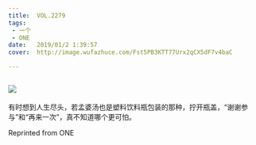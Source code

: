 ```yaml
---
title:	VOL.2279
tags:
 - 一个
 - ONE
date:	2019/01/2 1:39:57
cover:	http://image.wufazhuce.com/Fst5PB3KTT77Urx2qCX5dF7v4baC

---
```

![](http://image.wufazhuce.com/Fst5PB3KTT77Urx2qCX5dF7v4baC)
---

有时想到人生尽头，若孟婆汤也是塑料饮料瓶包装的那种，拧开瓶盖，“谢谢参与”和“再来一次”，真不知道哪个更可怕。
 
Reprinted from ONE
